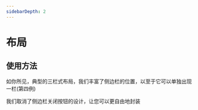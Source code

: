 ```yaml
---
sidebarDepth: 2
---
```

# 布局

## 使用方法

如你所见，典型的三栏式布局，我们丰富了侧边栏的位置，以至于它可以单独出现一栏(第四例)

我们取消了侧边栏关闭按钮的设计，让您可以更自由地封装

<layout-demos></layout-demos>